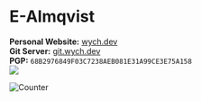 <h1>E-Almqvist</h1>
<strong>Personal Website:</strong> <a href="https://wych.dev" target="_blank">wych.dev</a><br>
<strong>Git Server:</strong> <a href="https://git.wych.dev" target="_blank">git.wych.dev</a><br>
<strong>PGP:</strong> <code>68B2976849F03C7238AEB081E31A99CE3E75A158</code><br>

<img src="https://github-readme-stats.vercel.app/api/top-langs/?username=E-Almqvist&theme=dark&exclude_repo=hsf,prog1,ewm,portfolio-website,almtech.se,startpage,st,dmenu,dwmblocks&layout=compact&hide_border=true&langs_count=8&hide=html,css,slim,scss,sass,shell,vim%20script,makefile,cmake">

![Counter](https://komarev.com/ghpvc/?username=E-Almqvist)

